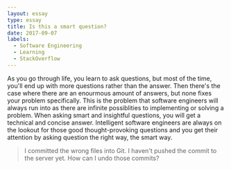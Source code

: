 ```yaml
---
layout: essay
type: essay
title: Is this a smart question?
date: 2017-09-07
labels:
  - Software Engineering
  - Learning
  - StackOverflow
---
```



As you go through life, you learn to ask questions, but most of the time, you'll end up with more questions rather than the answer. Then there's the case where there are an enourmous amount of answers, but none fixes your problem specifically. This is the problem that software engineers will always run into as there are infinite possiblities to implementing or solving a problem. When asking smart and insightful questions, you will get a technical and concise answer. Intelligent software engineers are always on the lookout for those good thought-provoking questions and you get their attention by asking question the right way, the smart way. 
<blockquote>I committed the wrong files into Git. I haven't pushed the commit to the server yet. How can I undo those commits?<footer>
  
  
